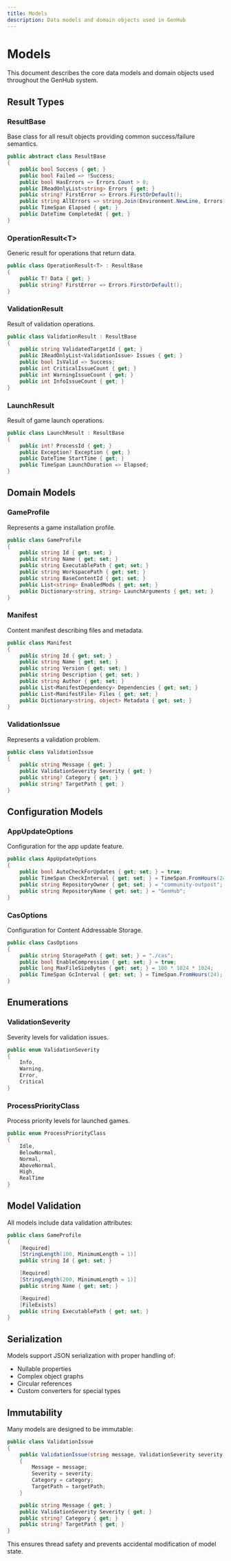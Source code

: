 ```yaml
---
title: Models
description: Data models and domain objects used in GenHub
---
```


# Models

This document describes the core data models and domain objects used throughout the GenHub system.

## Result Types

### ResultBase

Base class for all result objects providing common success/failure semantics.

```csharp
public abstract class ResultBase
{
    public bool Success { get; }
    public bool Failed => !Success;
    public bool HasErrors => Errors.Count > 0;
    public IReadOnlyList<string> Errors { get; }
    public string? FirstError => Errors.FirstOrDefault();
    public string AllErrors => string.Join(Environment.NewLine, Errors);
    public TimeSpan Elapsed { get; }
    public DateTime CompletedAt { get; }
}
```

### OperationResult&lt;T&gt;

Generic result for operations that return data.

```csharp
public class OperationResult<T> : ResultBase
{
    public T? Data { get; }
    public string? FirstError => Errors.FirstOrDefault();
}
```

### ValidationResult

Result of validation operations.

```csharp
public class ValidationResult : ResultBase
{
    public string ValidatedTargetId { get; }
    public IReadOnlyList<ValidationIssue> Issues { get; }
    public bool IsValid => Success;
    public int CriticalIssueCount { get; }
    public int WarningIssueCount { get; }
    public int InfoIssueCount { get; }
}
```

### LaunchResult

Result of game launch operations.

```csharp
public class LaunchResult : ResultBase
{
    public int? ProcessId { get; }
    public Exception? Exception { get; }
    public DateTime StartTime { get; }
    public TimeSpan LaunchDuration => Elapsed;
}
```

## Domain Models

### GameProfile

Represents a game installation profile.

```csharp
public class GameProfile
{
    public string Id { get; set; }
    public string Name { get; set; }
    public string ExecutablePath { get; set; }
    public string WorkspacePath { get; set; }
    public string BaseContentId { get; set; }
    public List<string> EnabledMods { get; set; }
    public Dictionary<string, string> LaunchArguments { get; set; }
}
```

### Manifest

Content manifest describing files and metadata.

```csharp
public class Manifest
{
    public string Id { get; set; }
    public string Name { get; set; }
    public string Version { get; set; }
    public string Description { get; set; }
    public string Author { get; set; }
    public List<ManifestDependency> Dependencies { get; set; }
    public List<ManifestFile> Files { get; set; }
    public Dictionary<string, object> Metadata { get; set; }
}
```

### ValidationIssue

Represents a validation problem.

```csharp
public class ValidationIssue
{
    public string Message { get; }
    public ValidationSeverity Severity { get; }
    public string? Category { get; }
    public string? TargetPath { get; }
}
```

## Configuration Models

### AppUpdateOptions

Configuration for the app update feature.

```csharp
public class AppUpdateOptions
{
    public bool AutoCheckForUpdates { get; set; } = true;
    public TimeSpan CheckInterval { get; set; } = TimeSpan.FromHours(24);
    public string RepositoryOwner { get; set; } = "community-outpost";
    public string RepositoryName { get; set; } = "GenHub";
}
```

### CasOptions

Configuration for Content Addressable Storage.

```csharp
public class CasOptions
{
    public string StoragePath { get; set; } = "./cas";
    public bool EnableCompression { get; set; } = true;
    public long MaxFileSizeBytes { get; set; } = 100 * 1024 * 1024;
    public TimeSpan GcInterval { get; set; } = TimeSpan.FromHours(24);
}
```

## Enumerations

### ValidationSeverity

Severity levels for validation issues.

```csharp
public enum ValidationSeverity
{
    Info,
    Warning,
    Error,
    Critical
}
```

### ProcessPriorityClass

Process priority levels for launched games.

```csharp
public enum ProcessPriorityClass
{
    Idle,
    BelowNormal,
    Normal,
    AboveNormal,
    High,
    RealTime
}
```

## Model Validation

All models include data validation attributes:

```csharp
public class GameProfile
{
    [Required]
    [StringLength(100, MinimumLength = 1)]
    public string Id { get; set; }

    [Required]
    [StringLength(200, MinimumLength = 1)]
    public string Name { get; set; }

    [Required]
    [FileExists]
    public string ExecutablePath { get; set; }
}
```

## Serialization

Models support JSON serialization with proper handling of:

- Nullable properties
- Complex object graphs
- Circular references
- Custom converters for special types

## Immutability

Many models are designed to be immutable:

```csharp
public class ValidationIssue
{
    public ValidationIssue(string message, ValidationSeverity severity, string? category = null, string? targetPath = null)
    {
        Message = message;
        Severity = severity;
        Category = category;
        TargetPath = targetPath;
    }

    public string Message { get; }
    public ValidationSeverity Severity { get; }
    public string? Category { get; }
    public string? TargetPath { get; }
}
```

This ensures thread safety and prevents accidental modification of model state.
